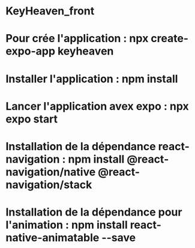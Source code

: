 # KeyHeaven_front

<h1>Pour crée l'application : <span>npx create-expo-app keyheaven</span></h1>
<h1>Installer l'application : <span>npm install</span></h1>
<h1>Lancer l'application avex expo : npx expo start </span></h1>

<h1>Installation de la dépendance react-navigation : <span>npm install @react-navigation/native @react-navigation/stack</span></h1>
<h1>Installation de la dépendance pour l'animation :  <span>npm install react-native-animatable --save</span></h1>
